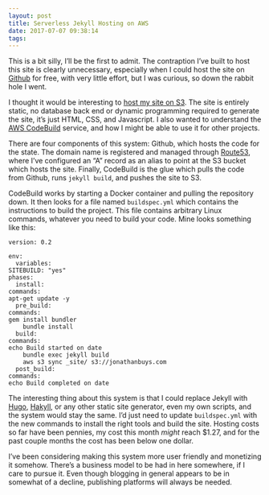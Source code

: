```yaml
---
layout: post
title: Serverless Jekyll Hosting on AWS
date: 2017-07-07 09:38:14
tags: 
---
```


This is a bit silly, I’ll be the first to admit. The contraption I’ve built to host this site is clearly unnecessary, especially when I could host the site on [Github][1] for free, with very little effort, but I was curious, so down the rabbit hole I went. 

I thought it would be interesting to [host my site on S3][2]. The site is entirely static,  no database back end or dynamic programming required to generate the site, it’s just HTML, CSS, and Javascript. I also wanted to understand the [AWS CodeBuild][3] service, and how I might be able to use it for other projects. 

There are four components of this system: Github, which hosts the code for the state. The domain name is registered and managed through [Route53][4], where I’ve configured an “A” record as an alias to point at the S3 bucket which hosts the site. Finally, CodeBuild is the glue which pulls the code from Github, runs `jekyll build`, and pushes the site to S3. 

CodeBuild works by starting a Docker container and pulling the repository down. It then looks for a file named `buildspec.yml` which contains the instructions to build the project. This file contains arbitrary Linux commands, whatever you need to build your code. Mine looks something like this:

	version: 0.2
	
	env:
	  variables:
	SITEBUILD: "yes"
	phases:
	  install:
	commands:
	apt-get update -y
	  pre_build:
	commands:
	gem install bundler
		bundle install
	  build:
	commands:
	echo Build started on date
		bundle exec jekyll build
		aws s3 sync _site/ s3://jonathanbuys.com
	  post_build:
	commands:
	echo Build completed on date

The interesting thing about this system is that I could replace Jekyll with [Hugo][5], [Hakyll][6], or any other static site generator, even my own scripts, and the system would stay the same. I’d just need to update `buildspec.yml` with the new commands to install the right tools and build the site. Hosting costs so far have been pennies, my cost this month *might* reach $1.27, and for the past couple months the cost has been below one dollar. 

I’ve been considering making this system more user friendly and monetizing it somehow. There’s a business model to be had in here somewhere, if I care to pursue it. Even though blogging in general appears to be in somewhat of a decline, publishing platforms will always be needed. 

[1]:	https://pages.github.com
[2]:	http://docs.aws.amazon.com/AmazonS3/latest/dev/WebsiteHosting.html
[3]:	https://aws.amazon.com/codebuild/
[4]:	https://aws.amazon.com/route53/
[5]:	https://gohugo.io
[6]:	https://jaspervdj.be/hakyll/